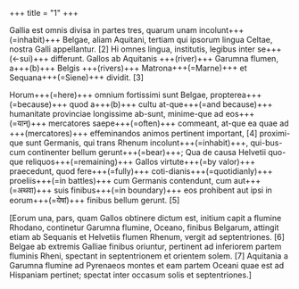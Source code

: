 +++
title = "1"
+++

Gallia est omnis divisa in partes tres, quarum unam incolunt+++(=inhabit)+++ Belgae, aliam Aquitani, tertiam qui ipsorum lingua Celtae, nostra Galli appellantur. [2] Hi omnes lingua, institutis, legibus inter se+++(←sui)+++ differunt. Gallos ab Aquitanis +++(river)+++ Garumna flumen, a+++(b)+++ Belgis +++(rivers)+++ Matrona+++(=Marne)+++ et Sequana+++(=Siene)+++ dividit. [3]

Horum+++(=here)+++ omnium fortissimi sunt Belgae, propterea+++(=because)+++ quod a+++(b)+++ cultu at-que+++(=and because)+++  humanitate provinciae longissime ab-sunt, minime-que ad eos+++(=यान्)+++ mercatores saepe+++(=often)+++ commeant, at-que ea quae ad +++(mercatores)+++ effeminandos animos pertinent important, [4] proximi-que sunt Germanis, qui trans Rhenum incolunt+++(=inhabit)+++, qui-bus-cum continenter bellum gerunt+++(=bear)+++; Qua de causa Helvetii quo-que reliquos+++(=remaining)+++ Gallos virtute+++(=by valor)+++ praecedunt, quod fere+++(=fully)+++ coti-dianis+++(=quotidianly)+++ proeliis+++(=in battles)+++ cum Germanis contendunt, cum aut+++(=अथवा)+++ suis finibus+++(=in boundary)+++ eos prohibent aut ipsi in eorum+++(=येषां)+++ finibus bellum gerunt. [5] 

[Eorum una, pars, quam Gallos obtinere dictum est, initium capit a flumine Rhodano, continetur Garumna flumine, Oceano, finibus Belgarum, attingit etiam ab Sequanis et Helvetiis flumen Rhenum, vergit ad septentriones. [6] Belgae ab extremis Galliae finibus oriuntur, pertinent ad inferiorem partem fluminis Rheni, spectant in septentrionem et orientem solem. [7] Aquitania a Garumna flumine ad Pyrenaeos montes et eam partem Oceani quae est ad Hispaniam pertinet; spectat inter occasum solis et septentriones.]